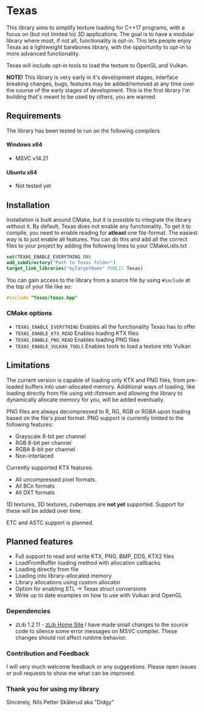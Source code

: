 # Texas
This library aims to simplify texture loading for C++17 programs, with a focus on (but not limited to) 3D applications. The goal is to have a modular library where most, if not all, functionality is opt-in. This lets people enjoy Texas as a lightweight barebones library, with the opportunity to opt-in to more advanced functionality. 

Texas will include opt-in tools to load the texture to OpenGL and Vulkan.

**NOTE!** This library is very early in it's development stages, interface breaking changes, bugs, features may be added/removed at any time over the course of the early stages of development. This is the first library I'm building that's meant to be used by others, you are warned.

## Requirements
The library has been tested to run on the following compilers
#### Windows x64
 - MSVC v14.21

#### Ubuntu x64
 - Not tested yet

## Installation
Installation is built around CMake, but it is possible to integrate the library without it. By default, Texas does not enable any functionality. To get it to compile, you need to enable reading for **atleast** one file-format. The easiest way is to just enable all features. You can do this and add all the correct files to your project by adding the following lines to your CMakeLists.txt

```cmake
set(TEXAS_ENABLE_EVERYTHING ON)
add_subdirectory("Path to Texas folder")
target_link_libraries("myTargetName" PUBLIC Texas)
```

You can gain access to the library from a source file by using `#include` at the top of your file like so:
```cpp
#include "Texas/Texas.hpp"
```

### CMake options
 - `TEXAS_ENABLE_EVERYTHING` Enables all the functionality Texas has to offer
 - `TEXAS_ENABLE_KTX_READ` Enables loading KTX files
 - `TEXAS_ENABLE_PNG_READ` Enables loading PNG files
 - `TEXAS_ENABLE_VULKAN_TOOLS` Enables tools to load a texture into Vulkan

## Limitations
The current version is capable of loading only KTX and PNG files, from pre-loaded buffers into user-allocated memory. Additional ways of loading, like loading directly from file using std::ifstream and allowing the library to dynamically allocate memory for you, will be added eventually.

PNG files are always decompressed to R, RG, RGB or RGBA upon loading based on the file's pixel format.
PNG support is currently limited to the following features:
 - Grayscale 8-bit per channel
 - RGB 8-bit per channel
 - RGBA 8-bit per channel
 - Non-interlaced

Currently supported KTX features:
 - All uncompressed pixel formats.
 - All BCn formats
 - All DXT formats

1D textures, 3D textures, cubemaps are **not yet** supported. Support for these will be added over time.

ETC and ASTC support is planned.

## Planned features
 - Full support to read and write KTX, PNG, BMP, DDS, KTX2 files
 - LoadFromBuffer loading method with allocation callbacks
 - Loading directly from file
 - Loading into library-allocated memory
 - Library allocations using custom allocator
 - Option for enabling STL -> Texas struct conversions
 - Write up to date examples on how to use with Vulkan and OpenGL
 

### Dependencies

 - zLib 1.2.11 - [zLib Home Site](https://www.zlib.net/)
 I have made small changes to the source code to silence some error messages on MSVC compiler. These changes should not affect runtime behavior.

### Contribution and Feedback
I will very much welcome feedback or any suggestions. Please open issues or pull requests to show me what can be improved.

### Thank you for using my library
Sincerely, Nils Petter Skålerud aka "Didgy"
